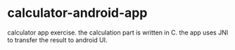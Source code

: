 # calculator-android-app

calculator app exercise.
the calculation part is written in C.
the app uses JNI to transfer the result to android UI.
